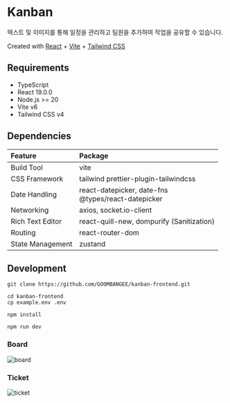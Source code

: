 # Kanban

텍스트 및 이미지를 통해 일정을 관리하고 팀원을 추가하여 작업을 공유할 수 있습니다.

Created with [React](https://react.dev/) + [Vite](https://vite.dev/) +  [Tailwind CSS](https://tailwindcss.com/)

## Requirements

- TypeScript
- React 19.0.0
- Node.js >= 20
- Vite v6
- Tailwind CSS v4

## Dependencies

| Feature          | Package                                                  |
|:-----------------|:---------------------------------------------------------|
| Build Tool       | vite                                                     |
| CSS Framework    | tailwind prettier-plugin-tailwindcss                     |
| Date Handling    | react-datepicker, date-fns </br> @types/react-datepicker |
| Networking       | axios, socket.io-client                                  |
| Rich Text Editor | react-quill-new, dompurify (Sanitization)                |
| Routing          | react-router-dom                                         |
| State Management | zustand                                                  |

## Development

```
git clone https://github.com/GOOMBANGEE/kanban-frontend.git

cd kanban-frontend
cp example.env .env

npm install

npm run dev
```

### Board

![board](https://github.com/user-attachments/assets/7f2a2b7f-ce93-4415-8b85-528f3a25b289)

### Ticket

![ticket](https://github.com/user-attachments/assets/8d22324d-b7b0-4112-babe-1e79c3056d26)